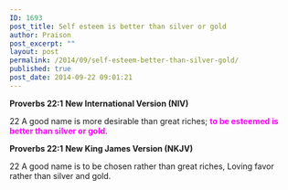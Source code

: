 ```yaml
---
ID: 1693
post_title: Self esteem is better than silver or gold
author: Praison
post_excerpt: ""
layout: post
permalink: /2014/09/self-esteem-better-than-silver-gold/
published: true
post_date: 2014-09-22 09:01:21
---
```

<strong>Proverbs 22:1</strong>
<strong> New International Version (NIV)</strong>

22 A good name is more desirable than great riches;
<span style="color: #ff00ff;"><strong>to be esteemed is better than silver or gold</strong></span>.

<strong>Proverbs 22:1</strong>
<strong> New King James Version (NKJV)</strong>

22 A good name is to be chosen rather than great riches,
Loving favor rather than silver and gold.
